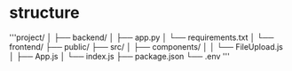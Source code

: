 # structure

'''project/
│
├── backend/
│   ├── app.py
│   └── requirements.txt
│
└── frontend/
    ├── public/
    ├── src/
    │   ├── components/
    │   │   └── FileUpload.js
    │   ├── App.js
    │   └── index.js
    ├── package.json
    └── .env
'''
